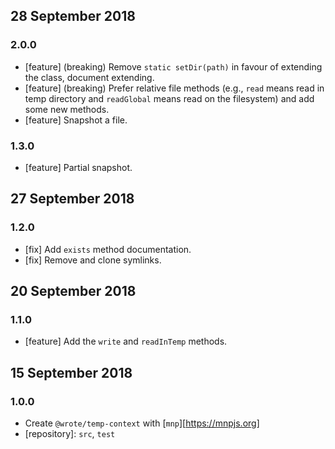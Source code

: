 ## 28 September 2018

### 2.0.0

- [feature] (breaking) Remove `static setDir(path)` in favour of extending the class, document extending.
- [feature] (breaking) Prefer relative file methods (e.g., `read` means read in temp directory and `readGlobal` means read on the filesystem) and add some new methods.
- [feature] Snapshot a file.

### 1.3.0

- [feature] Partial snapshot.

## 27 September 2018

### 1.2.0

- [fix] Add `exists` method documentation.
- [fix] Remove and clone symlinks.

## 20 September 2018

### 1.1.0

- [feature] Add the `write` and `readInTemp` methods.

## 15 September 2018

### 1.0.0

- Create `@wrote/temp-context` with [`mnp`][https://mnpjs.org]
- [repository]: `src`, `test`